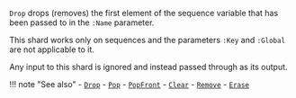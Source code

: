 `Drop` drops (removes) the first element of the sequence variable that has been passed to in the `:Name` parameter. 

This shard works only on sequences and the parameters `:Key` and `:Global` are not applicable to it.

Any input to this shard is ignored and instead passed through as its output.

!!! note "See also"
    - [`Drop`](../Drop)
    - [`Pop`](../Pop)
    - [`PopFront`](../PopFront)
    - [`Clear`](../Clear)
    - [`Remove`](../Remove)
    - [`Erase`](../Erase)
